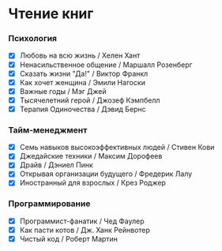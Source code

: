 # Чтение книг

### Психология

- [x]  Любовь на всю жизнь / Хелен Хант
- [x]  Ненасильственное общение / Маршалл Розенберг
- [x]  Сказать жизни "Да!" / Виктор Франкл
- [x]  Как хочет женщина / Эмили Нагоски
- [x]  Важные годы / Мэг Джей
- [x]  Тысячелетний герой / Джозеф Кэмпбелл
- [x]  Терапия Одиночества / Дэвид Бернс

### Тайм-менеджмент

- [x]  Семь навыков высокоэффективных людей / Стивен Кови
- [x]  Джедайские техники / Максим Дорофеев
- [x]  Драйв / Дэниел Пинк
- [x]  Открывая организации будущего / Фредерик Лалу
- [x]  Иностранный для взрослых / Крез Роджер

### Программирование

- [x]  Программист-фанатик / Чед Фаулер
- [x]  Как пасти котов / Дж. Ханк Рейнвотер
- [x]  Чистый код / Роберт Мартин
